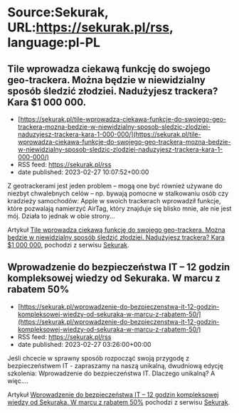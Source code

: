 # Source:Sekurak, URL:https://sekurak.pl/rss, language:pl-PL

## Tile wprowadza ciekawą funkcję do swojego geo-trackera. Można będzie w niewidzialny sposób śledzić złodziei. Nadużyjesz trackera? Kara $1 000 000.
 - [https://sekurak.pl/tile-wprowadza-ciekawa-funkcje-do-swojego-geo-trackera-mozna-bedzie-w-niewidzialny-sposob-sledzic-zlodziei-naduzyjesz-trackera-kara-1-000-000/](https://sekurak.pl/tile-wprowadza-ciekawa-funkcje-do-swojego-geo-trackera-mozna-bedzie-w-niewidzialny-sposob-sledzic-zlodziei-naduzyjesz-trackera-kara-1-000-000/)
 - RSS feed: https://sekurak.pl/rss
 - date published: 2023-02-27 10:07:52+00:00

<p>Z geotrackerami jest jeden problem &#8211; mogą one być również używane do niezbyt chwalebnych celów &#8211; np. bywają pomocne w stalkowaniu osób czy kradzieży samochodów: Apple w swoich trackerach wprowadził funkcje, które pozwalają namierzyć AirTag, który znajduje się blisko mnie, ale nie jest mój. Działa to jednak w obie strony...</p>
<p>Artykuł <a href="https://sekurak.pl/tile-wprowadza-ciekawa-funkcje-do-swojego-geo-trackera-mozna-bedzie-w-niewidzialny-sposob-sledzic-zlodziei-naduzyjesz-trackera-kara-1-000-000/" rel="nofollow">Tile wprowadza ciekawą funkcję do swojego geo-trackera. Można będzie w niewidzialny sposób śledzić złodziei. Nadużyjesz trackera? Kara $1 000 000.</a> pochodzi z serwisu <a href="https://sekurak.pl" rel="nofollow">Sekurak</a>.</p>

## Wprowadzenie do bezpieczeństwa IT – 12 godzin kompleksowej wiedzy od Sekuraka. W marcu z rabatem 50%
 - [https://sekurak.pl/wprowadzenie-do-bezpieczenstwa-it-12-godzin-kompleksowej-wiedzy-od-sekuraka-w-marcu-z-rabatem-50/](https://sekurak.pl/wprowadzenie-do-bezpieczenstwa-it-12-godzin-kompleksowej-wiedzy-od-sekuraka-w-marcu-z-rabatem-50/)
 - RSS feed: https://sekurak.pl/rss
 - date published: 2023-02-27 03:26:00+00:00

<p>Jeśli chcecie w sprawny sposób rozpocząć swoją przygodę z bezpieczeństwem IT - zapraszamy na naszą unikalną, dwudniową edycję szkolenia: Wprowadzenie do bezpieczeństwa IT. Dlaczego unikalną? A więc....</p>
<p>Artykuł <a href="https://sekurak.pl/wprowadzenie-do-bezpieczenstwa-it-12-godzin-kompleksowej-wiedzy-od-sekuraka-w-marcu-z-rabatem-50/" rel="nofollow">Wprowadzenie do bezpieczeństwa IT &#8211; 12 godzin kompleksowej wiedzy od Sekuraka. W marcu z rabatem 50%</a> pochodzi z serwisu <a href="https://sekurak.pl" rel="nofollow">Sekurak</a>.</p>

